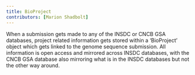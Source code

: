 ```yaml
---
title: BioProject
contributors: [Marion Shadbolt]
---
```


When a submission gets made to any of the INSDC or CNCB GSA databases, project related information gets stored within a ‘BioProject’ object which gets linked to the genome sequence submission. All information is open access and mirrored across INSDC databases, with the CNCB GSA database also mirroring what is in the INSDC databases but not the other way around.
